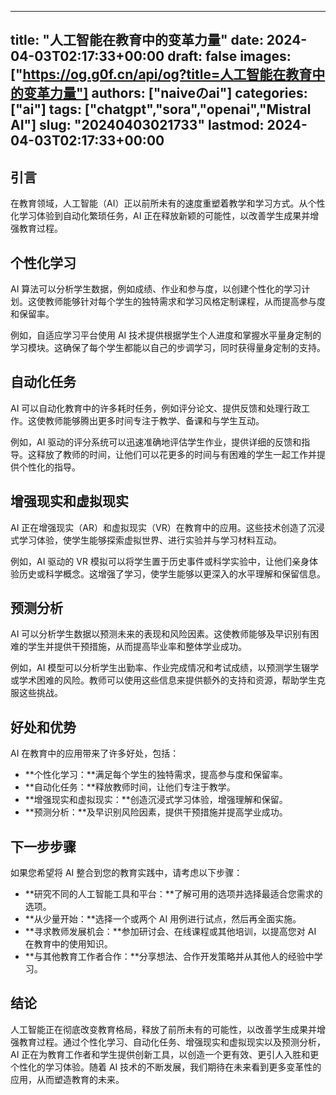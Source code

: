 
---
title: "人工智能在教育中的变革力量"
date: 2024-04-03T02:17:33+00:00
draft: false
images: ["https://og.g0f.cn/api/og?title=人工智能在教育中的变革力量"]
authors: ["naiveのai"]
categories: ["ai"]
tags: ["chatgpt","sora","openai","Mistral AI"]
slug: "20240403021733"
lastmod: 2024-04-03T02:17:33+00:00
---
## 引言

在教育领域，人工智能（AI）正以前所未有的速度重塑着教学和学习方式。从个性化学习体验到自动化繁琐任务，AI 正在释放新颖的可能性，以改善学生成果并增强教育过程。

## 个性化学习

AI 算法可以分析学生数据，例如成绩、作业和参与度，以创建个性化的学习计划。这使教师能够针对每个学生的独特需求和学习风格定制课程，从而提高参与度和保留率。

例如，自适应学习平台使用 AI 技术提供根据学生个人进度和掌握水平量身定制的学习模块。这确保了每个学生都能以自己的步调学习，同时获得量身定制的支持。

## 自动化任务

AI 可以自动化教育中的许多耗时任务，例如评分论文、提供反馈和处理行政工作。这使教师能够腾出更多时间专注于教学、备课和与学生互动。

例如，AI 驱动的评分系统可以迅速准确地评估学生作业，提供详细的反馈和指导。这释放了教师的时间，让他们可以花更多的时间与有困难的学生一起工作并提供个性化的指导。

## 增强现实和虚拟现实

AI 正在增强现实（AR）和虚拟现实（VR）在教育中的应用。这些技术创造了沉浸式学习体验，使学生能够探索虚拟世界、进行实验并与学习材料互动。

例如，AI 驱动的 VR 模拟可以将学生置于历史事件或科学实验中，让他们亲身体验历史或科学概念。这增强了学习，使学生能够以更深入的水平理解和保留信息。

## 预测分析

AI 可以分析学生数据以预测未来的表现和风险因素。这使教师能够及早识别有困难的学生并提供干预措施，从而提高毕业率和整体学业成功。

例如，AI 模型可以分析学生出勤率、作业完成情况和考试成绩，以预测学生辍学或学术困难的风险。教师可以使用这些信息来提供额外的支持和资源，帮助学生克服这些挑战。

## 好处和优势

AI 在教育中的应用带来了许多好处，包括：

* **个性化学习：**满足每个学生的独特需求，提高参与度和保留率。
* **自动化任务：**释放教师时间，让他们专注于教学。
* **增强现实和虚拟现实：**创造沉浸式学习体验，增强理解和保留。
* **预测分析：**及早识别风险因素，提供干预措施并提高学业成功。

## 下一步步骤

如果您希望将 AI 整合到您的教育实践中，请考虑以下步骤：

* **研究不同的人工智能工具和平台：**了解可用的选项并选择最适合您需求的选项。
* **从少量开始：**选择一个或两个 AI 用例进行试点，然后再全面实施。
* **寻求教师发展机会：**参加研讨会、在线课程或其他培训，以提高您对 AI 在教育中的使用知识。
* **与其他教育工作者合作：**分享想法、合作开发策略并从其他人的经验中学习。

## 结论

人工智能正在彻底改变教育格局，释放了前所未有的可能性，以改善学生成果并增强教育过程。通过个性化学习、自动化任务、增强现实和虚拟现实以及预测分析，AI 正在为教育工作者和学生提供创新工具，以创造一个更有效、更引人入胜和更个性化的学习体验。随着 AI 技术的不断发展，我们期待在未来看到更多变革性的应用，从而塑造教育的未来。